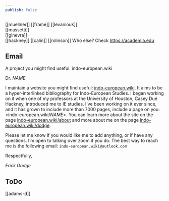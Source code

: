 ```yaml
---
publish: false
---
```


[[muellner]]
[[frame]]
[[levaniouk]]  
[[massetti]]  
[[ginevra]]  
[[hackney]]
[[calin]]
[[rolinson]]
Who else? Check https://academia.edu


## Email

A project you might find useful: indo-european.wiki

Dr. *NAME*

I maintain a website you might find useful: [indo-european.wiki](http://indo-european.wiki/). It aims to be a hyper-interlinked bibliography for Indo-European Studies. I began working on it when one of my professors at the University of Houston, Casey Dué Hackney, introduced me to IE studies. I’ve been working on it ever since, and it has grown to include more than 7000 pages, include a page on you: <indo-european.wiki/*NAME*>.
You can learn more about the site on the page [indo-european.wiki/about](http://indo-european.wiki/about) and more about me on the page [indo-european.wiki/dodge](http://indo-european.wiki/dodge). 


Please let me know if you would like me to add anything, or if have any questions. I’m open to talking over zoom if you do. The best way to reach me is the following email: `indo-european.wiki@outlook.com`

Respectfully,

_Erick Dodge_


## ToDo
[[adams-d]]